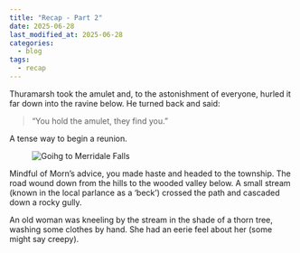 ```yaml
---
title: "Recap - Part 2"
date: 2025-06-28
last_modified_at: 2025-06-28
categories:
  - blog
tags:
  - recap
---
```


Thuramarsh took the amulet and, to the astonishment of everyone, hurled it far down into the ravine below. He turned back and said:

>“You hold the amulet, they find you.”

A tense way to begin a reunion.

<figure class="image-caption">
  <img src="{{ site.baseurl }}/assets/images/thuramarsh-amulet.png" alt="Goihg to Merridale Falls">
</figure>

Mindful of Morn’s advice, you made haste and headed to the township. The road wound down from the hills to the wooded valley below.
A small stream (known in the local parlance as a ‘beck’) crossed the path and cascaded down a rocky gully.

An old woman was kneeling by the stream in the shade of a thorn tree, washing some clothes by hand. 
She had an eerie feel about her (some might say creepy).